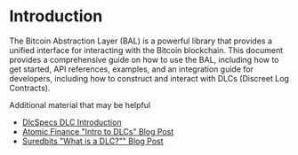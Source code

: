# Introduction

The Bitcoin Abstraction Layer (BAL) is a powerful library that provides a unified interface for interacting with the Bitcoin blockchain. This document provides a comprehensive guide on how to use the BAL, including how to get started, API references, examples, and an integration guide for developers, including how to construct and interact with DLCs (Discreet Log Contracts).

Additional material that may be helpful 
- [DlcSpecs DLC Introduction](https://github.com/discreetlogcontracts/dlcspecs/blob/master/Introduction.md)
- [Atomic Finance "Intro to DLCs" Blog Post](https://atomic.finance/blog/discreet-log-contracts/)
- [Suredbits "What is a DLC?"" Blog Post](https://suredbits.com/discreet-log-contracts-part-1-what-is-a-discreet-log-contract/)
